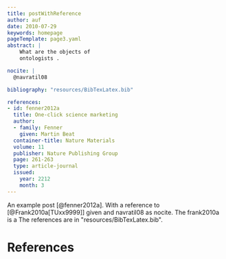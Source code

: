 ```yaml
---
title: postWithReference
author: auf
date: 2010-07-29
keywords: homepage
pageTemplate: page3.yaml
abstract: |
    What are the objects of
    ontologists .

nocite: |
  @navratil08

bibliography: "resources/BibTexLatex.bib"

references:
- id: fenner2012a
  title: One-click science marketing
  author:
  - family: Fenner
    given: Martin Beat
  container-title: Nature Materials
  volume: 11
  publisher: Nature Publishing Group
  page: 261-263
  type: article-journal
  issued:
    year: 2212
    month: 3
---
```


An example post [@fenner2012a]. With a reference to [@Frank2010a[TUxx9999]] given and navratil08 as nocite.
The frank2010a is a
The references are in "resources/BibTexLatex.bib".

# References

